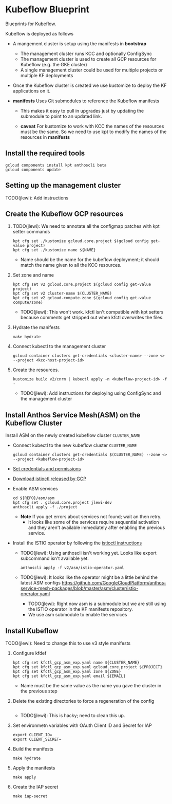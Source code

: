 # Kubeflow Blueprint

Blueprints for Kubeflow.

Kubeflow is deployed as follows

* A mangement cluster is setup using the manifests in **bootstrap**
  * The management cluster runs KCC and optionally ConfigSync
  * The management cluster is used to create all GCP resources for Kubeflow (e.g. the GKE cluster)
  * A single management cluster could be used for multiple projects or multiple KF deployments

* Once the Kubeflow cluster is created we use kustomize to deploy the KF applications on it.

* **manifests** Uses Git submodules to reference the Kubeflow manifests

  * This makes it easy to pull in upgrades just by updating the submodule to point to
    an updated link.

  * **caveat** For kustomize to work with KCC the names of the resources must be the same.
    So we need to use kpt to modify the names of the resources in **manifests**

## Install the required tools

```
gcloud components install kpt anthoscli beta
gcloud components update
```

## Setting up the management cluster

TODO(jlewi): Add instructions

## Create the Kubeflow GCP resources

1. TODO(jlewi): We need to annotate all the configmap patches with kpt setter commands

   ```
   kpt cfg set ./kustomize gcloud.core.project $(gcloud config get-value project)
   kpt cfg set ./kustomize name ${NAME}
   ```

   * Name should be the name for the kubeflow deployment; it should match the name given to all the KCC resources.

1. Set zone and name
   
   ```
   kpt cfg set v2 gcloud.core.project $(gcloud config get-value project)
   kpt cfg set v2 cluster-name $(CLUSTER_NAME)
   kpt cfg set v2 gcloud.compute.zone $(gcloud config get-value compute/zone)
   ```

   * TODO(jlewi): This won't work. kfctl isn't compatible with kpt setters because comments get stripped out when kfctl overwrites the files. 


1. Hydrate the manifests

   ```
   make hydrate
   ```

1. Connect kubectl to the management cluster

 
   ```
   gcloud container clusters get-credentials <cluster-name> --zone <> --project <kcc-host-project-id>
   ```

1. Create the resources.

   ```
   kustomize build v2/cnrm | kubectl apply -n <kubeflow-project-id> -f -
   ```

   * TODO(jlewi): Add instructions for deploying using ConfigSync and the management cluster

##  Install Anthos Service Mesh(ASM) on the Kubeflow Cluster 

Install ASM on the newly created kubeflow cluster `CLUSTER_NAME`

* Connect kubectl to the new kubeflow cluster `CLUSTER_NAME`

  `gcloud container clusters get-credentials $(CLUSTER_NAME) --zone <> --project <kubeflow-project-id>`

* [Set credentials and permissions](https://cloud.google.com/service-mesh/docs/gke-install-existing-cluster#set_credentials_and_permissions)

* [Download istioctl released by GCP](https://cloud.google.com/service-mesh/docs/gke-install-existing-cluster#download_the_installation_file)


* Enable ASM services

  ```
  cd ${REPO}/asm/asm
  kpt cfg set . gcloud.core.project jlewi-dev 
  anthoscli apply -f ./project
  ```

  * **Note** If you get errors about services not found; wait an then retry.
    * It looks like some of the services require sequential activation and they aren't
      available immediately after enabling the previous service.


* Install the ISTIO operator by following the [istioctl instructions](https://github.com/kubeflow/manifests/tree/master/gcp/v2#step-2-install-asm)

  
  * TODO(jlewi): Using anthoscli isn't working yet. Looks like export subcommand isn't available yet.

    ```
    anthoscli apply -f v2/asm/istio-operator.yaml
    ```

  * TODO(jlewi): It looks like the operator might be a little behind the latest ASM configs
    https://github.com/GoogleCloudPlatform/anthos-service-mesh-packages/blob/master/asm/cluster/istio-operator.yaml

    * TODO(jlewi): Right now asm is a submodule but we are still using the ISTIO operator in the KF manifests repository.
    * We use asm submodule to enable the services

## Install Kubeflow

TODO(jlewi): Need to change this to use v3 style manifests

1. Configure kfdef

   ```
   kpt cfg set kfctl_gcp_asm_exp.yaml name ${CLUSTER_NAME}
   kpt cfg set kfctl_gcp_asm_exp.yaml gcloud.core.project ${PROJECT}
   kpt cfg set kfctl_gcp_asm_exp.yaml zone ${ZONE}
   kpt cfg set kfctl_gcp_asm_exp.yaml email ${EMAIL}
   ```

   * Name must be the same value as the name you gave the cluster in the previous step

1. Delete the existing directories to force a regeneration of the config

   ```
   ```

   * TODO(jlewi): This is hacky; need to clean this up.


1. Set environmetn variables with OAuth Client ID and Secret for IAP

   ```
   export CLIENT_ID=
   export CLIENT_SECRET=
   ```

1. Build the manifests

   ```
   make hydrate
   ```

1. Apply the manifests

   ```
   make apply
   ```

1. Create the IAP secret

   ```
   make iap-secret
   ```